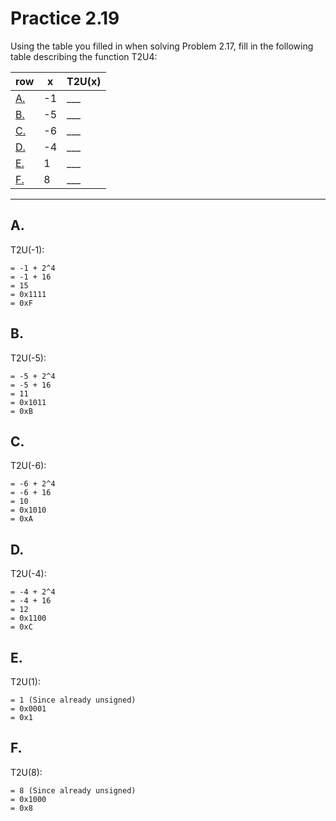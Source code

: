# Practice 2.19

Using the table you filled in when solving Problem 2.17, fill in the following table describing the function T2U4:

| row     | x       | T2U(x)  |
| ------- | ------- | ------- | 
| [A.](#a)| -1      | ___     | 
| [B.](#b)| -5      | ___     | 
| [C.](#c)| -6      | ___     | 
| [D.](#d)| -4      | ___     | 
| [E.](#e)| 1       | ___     | 
| [F.](#f)| 8       | ___     | 

---

## A.

T2U(-1):

```
= -1 + 2^4
= -1 + 16
= 15
= 0x1111 
= 0xF
```

## B.

T2U(-5):

```
= -5 + 2^4
= -5 + 16
= 11
= 0x1011
= 0xB
```

## C.

T2U(-6):

```
= -6 + 2^4
= -6 + 16
= 10
= 0x1010
= 0xA
```

## D.

T2U(-4):

```
= -4 + 2^4
= -4 + 16
= 12
= 0x1100
= 0xC
```

## E.

T2U(1):

```
= 1 (Since already unsigned)
= 0x0001
= 0x1
```

## F.

T2U(8):

```
= 8 (Since already unsigned)
= 0x1000
= 0x8
```